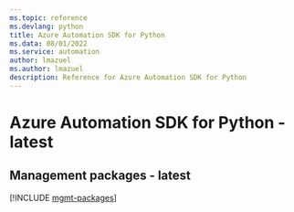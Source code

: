 ```yaml
---
ms.topic: reference
ms.devlang: python
title: Azure Automation SDK for Python
ms.data: 08/01/2022
ms.service: automation
author: lmazuel
ms.author: lmazuel
description: Reference for Azure Automation SDK for Python
---
```

# Azure Automation SDK for Python - latest

## Management packages - latest
[!INCLUDE [mgmt-packages](automation-mgmt-index.md)]